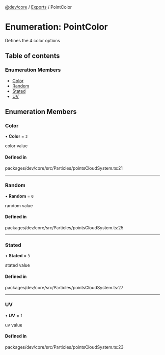 [@dev/core](../README.md) / [Exports](../modules.md) / PointColor

# Enumeration: PointColor

Defines the 4 color options

## Table of contents

### Enumeration Members

- [Color](PointColor.md#color)
- [Random](PointColor.md#random)
- [Stated](PointColor.md#stated)
- [UV](PointColor.md#uv)

## Enumeration Members

### Color

• **Color** = ``2``

color value

#### Defined in

packages/dev/core/src/Particles/pointsCloudSystem.ts:21

___

### Random

• **Random** = ``0``

random value

#### Defined in

packages/dev/core/src/Particles/pointsCloudSystem.ts:25

___

### Stated

• **Stated** = ``3``

stated value

#### Defined in

packages/dev/core/src/Particles/pointsCloudSystem.ts:27

___

### UV

• **UV** = ``1``

uv value

#### Defined in

packages/dev/core/src/Particles/pointsCloudSystem.ts:23

